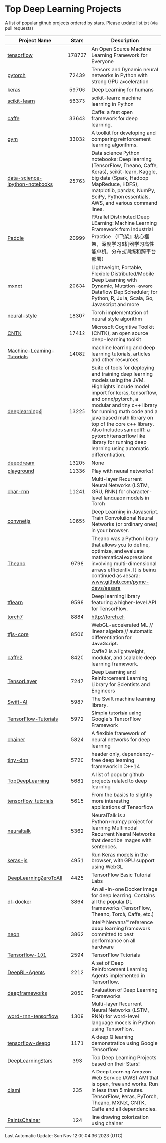 # Top Deep Learning Projects
A list of popular github projects ordered by stars.
Please update list.txt (via pull requests)

|Project Name| Stars | Description |
| ---------- |:-----:| ----------- |
| [tensorflow](https://github.com/tensorflow/tensorflow) | 178737 | An Open Source Machine Learning Framework for Everyone |
| [pytorch](https://github.com/pytorch/pytorch) | 72439 | Tensors and Dynamic neural networks in Python with strong GPU acceleration |
| [keras](https://github.com/keras-team/keras) | 59706 | Deep Learning for humans |
| [scikit-learn](https://github.com/scikit-learn/scikit-learn) | 56373 | scikit-learn: machine learning in Python |
| [caffe](https://github.com/BVLC/caffe) | 33643 | Caffe: a fast open framework for deep learning. |
| [gym](https://github.com/openai/gym) | 33032 | A toolkit for developing and comparing reinforcement learning algorithms. |
| [data-science-ipython-notebooks](https://github.com/donnemartin/data-science-ipython-notebooks) | 25763 | Data science Python notebooks: Deep learning (TensorFlow, Theano, Caffe, Keras), scikit-learn, Kaggle, big data (Spark, Hadoop MapReduce, HDFS), matplotlib, pandas, NumPy, SciPy, Python essentials, AWS, and various command lines. |
| [Paddle](https://github.com/PaddlePaddle/Paddle) | 20999 | PArallel Distributed Deep LEarning: Machine Learning Framework from Industrial Practice （『飞桨』核心框架，深度学习&机器学习高性能单机、分布式训练和跨平台部署） |
| [mxnet](https://github.com/apache/mxnet) | 20634 | Lightweight, Portable, Flexible Distributed/Mobile Deep Learning with Dynamic, Mutation-aware Dataflow Dep Scheduler; for Python, R, Julia, Scala, Go, Javascript and more |
| [neural-style](https://github.com/jcjohnson/neural-style) | 18307 | Torch implementation of neural style algorithm |
| [CNTK](https://github.com/microsoft/CNTK) | 17412 | Microsoft Cognitive Toolkit (CNTK), an open source deep-learning toolkit |
| [Machine-Learning-Tutorials](https://github.com/ujjwalkarn/Machine-Learning-Tutorials) | 14082 | machine learning and deep learning tutorials, articles and other resources  |
| [deeplearning4j](https://github.com/deeplearning4j/deeplearning4j) | 13225 | Suite of tools for deploying and training deep learning models using the JVM. Highlights include model import for keras, tensorflow, and onnx/pytorch, a modular and tiny c++ library for running math code and a java based math library on top of the core c++ library. Also includes samediff: a pytorch/tensorflow like library for running deep learning using automatic differentiation. |
| [deepdream](https://github.com/google/deepdream) | 13205 | None |
| [playground](https://github.com/tensorflow/playground) | 11336 | Play with neural networks! |
| [char-rnn](https://github.com/karpathy/char-rnn) | 11241 | Multi-layer Recurrent Neural Networks (LSTM, GRU, RNN) for character-level language models in Torch |
| [convnetjs](https://github.com/karpathy/convnetjs) | 10655 | Deep Learning in Javascript. Train Convolutional Neural Networks (or ordinary ones) in your browser. |
| [Theano](https://github.com/Theano/Theano) | 9798 | Theano was a Python library that allows you to define, optimize, and evaluate mathematical expressions involving multi-dimensional arrays efficiently. It is being continued as aesara: www.github.com/pymc-devs/aesara |
| [tflearn](https://github.com/tflearn/tflearn) | 9598 | Deep learning library featuring a higher-level API for TensorFlow. |
| [torch7](https://github.com/torch/torch7) | 8884 | http://torch.ch |
| [tfjs-core](https://github.com/tensorflow/tfjs-core) | 8506 | WebGL-accelerated ML // linear algebra // automatic differentiation for JavaScript. |
| [caffe2](https://github.com/facebookarchive/caffe2) | 8420 | Caffe2 is a lightweight, modular, and scalable deep learning framework. |
| [TensorLayer](https://github.com/tensorlayer/TensorLayer) | 7247 | Deep Learning and Reinforcement Learning Library for Scientists and Engineers  |
| [Swift-AI](https://github.com/Swift-AI/Swift-AI) | 5987 | The Swift machine learning library. |
| [TensorFlow-Tutorials](https://github.com/nlintz/TensorFlow-Tutorials) | 5972 | Simple tutorials using Google's TensorFlow Framework |
| [chainer](https://github.com/chainer/chainer) | 5824 | A flexible framework of neural networks for deep learning |
| [tiny-dnn](https://github.com/tiny-dnn/tiny-dnn) | 5720 | header only, dependency-free deep learning framework in C++14 |
| [TopDeepLearning](https://github.com/aymericdamien/TopDeepLearning) | 5681 | A list of popular github projects related to deep learning |
| [tensorflow_tutorials](https://github.com/pkmital/tensorflow_tutorials) | 5615 | From the basics to slightly more interesting applications of Tensorflow |
| [neuraltalk](https://github.com/karpathy/neuraltalk) | 5362 | NeuralTalk is a Python+numpy project for learning Multimodal Recurrent Neural Networks that describe images with sentences. |
| [keras-js](https://github.com/transcranial/keras-js) | 4951 | Run Keras models in the browser, with GPU support using WebGL |
| [DeepLearningZeroToAll](https://github.com/hunkim/DeepLearningZeroToAll) | 4425 | TensorFlow Basic Tutorial Labs |
| [dl-docker](https://github.com/floydhub/dl-docker) | 3864 | An all-in-one Docker image for deep learning. Contains all the popular DL frameworks (TensorFlow, Theano, Torch, Caffe, etc.) |
| [neon](https://github.com/NervanaSystems/neon) | 3862 | Intel® Nervana™ reference deep learning framework committed to best performance on all hardware |
| [Tensorflow-101](https://github.com/sjchoi86/Tensorflow-101) | 2594 | TensorFlow Tutorials |
| [DeepRL-Agents](https://github.com/awjuliani/DeepRL-Agents) | 2212 | A set of Deep Reinforcement Learning Agents implemented in Tensorflow. |
| [deepframeworks](https://github.com/zer0n/deepframeworks) | 2050 | Evaluation of Deep Learning Frameworks |
| [word-rnn-tensorflow](https://github.com/hunkim/word-rnn-tensorflow) | 1309 | Multi-layer Recurrent Neural Networks (LSTM, RNN) for word-level language models in Python using TensorFlow. |
| [tensorflow-deepq](https://github.com/siemanko/tensorflow-deepq) | 1171 | A deep Q learning demonstration using Google Tensorflow |
| [DeepLearningStars](https://github.com/hunkim/DeepLearningStars) | 393 | Top Deep Learning Projects based on their Stars! |
| [dlami](https://github.com/ritchieng/dlami) | 235 | A Deep Learning Amazon Web Service (AWS) AMI that is open, free and works. Run in less than 5 minutes. TensorFlow, Keras, PyTorch, Theano, MXNet, CNTK, Caffe and all dependencies. |
| [PaintsChainer](https://github.com/taizan/PaintsChainer) | 124 | line drawing colorization using chainer |

Last Automatic Update: Sun Nov 12 00:04:36 2023 (UTC)
